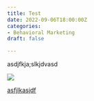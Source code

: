 ```yaml
---
title: Test
date: 2022-09-06T18:00:00Z
categories:
- Behavioral Marketing
draft: false

---
```

asdjfkja;slkjdvasd

![](/images/aronnok-4.png)

[asfjlkasjdf]()
